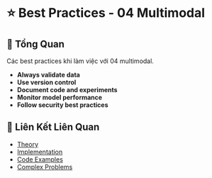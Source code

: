 # ⭐ Best Practices - 04 Multimodal

## 🎯 Tổng Quan

Các best practices khi làm việc với 04 multimodal.

- **Always validate data**
- **Use version control**
- **Document code and experiments**
- **Monitor model performance**
- **Follow security best practices**

## 🔗 Liên Kết Liên Quan

- [Theory](./THEORY_04_multimodal.md)
- [Implementation](./IMPLEMENTATION_04_multimodal.md)
- [Code Examples](./CODE_EXAMPLES_04_multimodal.md)
- [Complex Problems](./COMPLEX_PROBLEMS.md)
